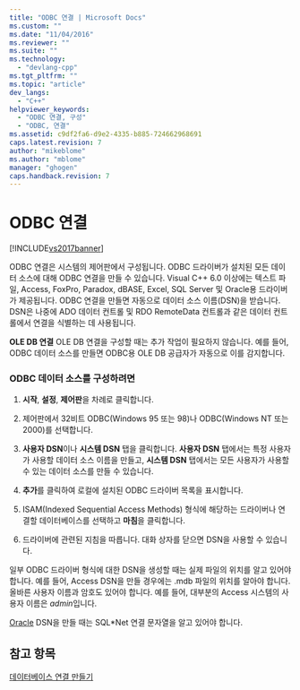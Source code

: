 ```yaml
---
title: "ODBC 연결 | Microsoft Docs"
ms.custom: ""
ms.date: "11/04/2016"
ms.reviewer: ""
ms.suite: ""
ms.technology: 
  - "devlang-cpp"
ms.tgt_pltfrm: ""
ms.topic: "article"
dev_langs: 
  - "C++"
helpviewer_keywords: 
  - "ODBC 연결, 구성"
  - "ODBC, 연결"
ms.assetid: c9df2fa6-d9e2-4335-b885-724662968691
caps.latest.revision: 7
author: "mikeblome"
ms.author: "mblome"
manager: "ghogen"
caps.handback.revision: 7
---
```

# ODBC 연결
[!INCLUDE[vs2017banner](../../assembler/inline/includes/vs2017banner.md)]

ODBC 연결은 시스템의 제어판에서 구성됩니다.  ODBC 드라이버가 설치된 모든 데이터 소스에 대해 ODBC 연결을 만들 수 있습니다.  Visual C\+\+ 6.0 이상에는 텍스트 파일, Access, FoxPro, Paradox, dBASE, Excel, SQL Server 및 Oracle용 드라이버가 제공됩니다.  ODBC 연결을 만들면 자동으로 데이터 소스 이름\(DSN\)을 받습니다.  DSN은 나중에 ADO 데이터 컨트롤 및 RDO RemoteData 컨트롤과 같은 데이터 컨트롤에서 연결을 식별하는 데 사용됩니다.  
  
 **OLE DB 연결** OLE DB 연결을 구성할 때는 추가 작업이 필요하지 않습니다.  예를 들어, ODBC 데이터 소스를 만들면 ODBC용 OLE DB 공급자가 자동으로 이를 감지합니다.  
  
### ODBC 데이터 소스를 구성하려면  
  
1.  **시작**, **설정**, **제어판**을 차례로 클릭합니다.  
  
2.  제어판에서 32비트 ODBC\(Windows 95 또는 98\)나 ODBC\(Windows NT 또는 2000\)를 선택합니다.  
  
3.  **사용자 DSN**이나 **시스템 DSN** 탭을 클릭합니다.  **사용자 DSN** 탭에서는 특정 사용자가 사용할 데이터 소스 이름을 만들고, **시스템 DSN** 탭에서는 모든 사용자가 사용할 수 있는 데이터 소스를 만들 수 있습니다.  
  
4.  **추가**를 클릭하여 로컬에 설치된 ODBC 드라이버 목록을 표시합니다.  
  
5.  ISAM\(Indexed Sequential Access Methods\) 형식에 해당하는 드라이버나 연결할 데이터베이스를 선택하고 **마침**을 클릭합니다.  
  
6.  드라이버에 관련된 지침을 따릅니다.  대화 상자를 닫으면 DSN을 사용할 수 있습니다.  
  
 일부 ODBC 드라이버 형식에 대한 DSN을 생성할 때는 실제 파일의 위치를 알고 있어야 합니다.  예를 들어, Access DSN을 만들 경우에는 .mdb 파일의 위치를 알아야 합니다.  올바른 사용자 이름과 암호도 있어야 합니다.  예를 들어, 대부분의 Access 시스템의 사용자 이름은 *admin*입니다.  
  
 [Oracle](../../data/ado-rdo/oracle-connections.md) DSN을 만들 때는 SQL\*Net 연결 문자열을 알고 있어야 합니다.  
  
## 참고 항목  
 [데이터베이스 연결 만들기](../../data/ado-rdo/creating-database-connections.md)